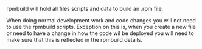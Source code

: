 rpmbuild will hold all files scripts and data to build an .rpm file. 

When doing normal development work and code changes you will not need to use the rpmbuild scripts. Exception on this is, when you create a new file or need to have a change in how the code wil be deployed you will need to make sure that this is reflected in the rpmbuild details. 

